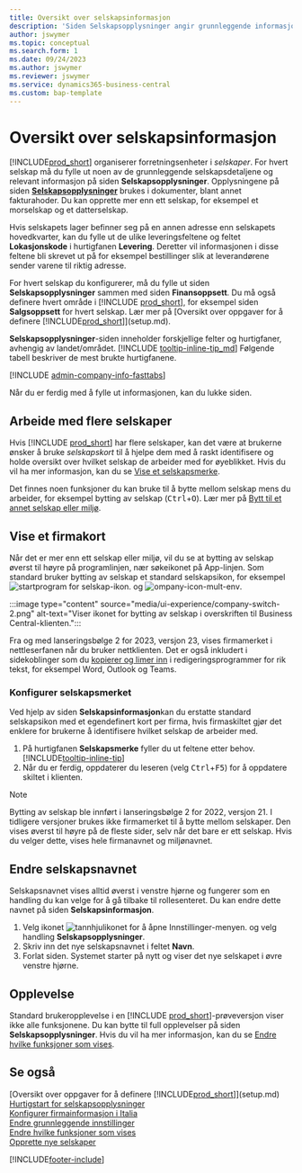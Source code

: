 ```yaml
---
title: Oversikt over selskapsinformasjon
description: 'Siden Selskapsopplysninger angir grunnleggende informasjon om en forretningsenhet, for eksempel navn, adresser og leveringsinformasjon.'
author: jswymer
ms.topic: conceptual
ms.search.form: 1
ms.date: 09/24/2023
ms.author: jswymer
ms.reviewer: jswymer
ms.service: dynamics365-business-central
ms.custom: bap-template
---
```


# Oversikt over selskapsinformasjon

[!INCLUDE[prod_short](includes/prod_short.md)] organiserer forretningsenheter i *selskaper*. For hvert selskap må du fylle ut noen av de grunnleggende selskapsdetaljene og relevant informasjon på siden **Selskapsopplysninger**. Opplysningene på siden [**Selskapsopplysninger**](https://businesscentral.dynamics.com/?page=1) brukes i dokumenter, blant annet fakturahoder. Du kan opprette mer enn ett selskap, for eksempel et morselskap og et datterselskap.  

Hvis selskapets lager befinner seg på en annen adresse enn selskapets hovedkvarter, kan du fylle ut de ulike leveringsfeltene og feltet **Lokasjonskode** i hurtigfanen **Levering**. Deretter vil informasjonen i disse feltene bli skrevet ut på for eksempel bestillinger slik at leverandørene sender varene til riktig adresse.  

For hvert selskap du konfigurerer, må du fylle ut siden **Selskapsopplysninger** sammen med siden **Finansoppsett**. Du må også definere hvert område i [!INCLUDE [prod_short](includes/prod_short.md)], for eksempel siden **Salgsoppsett** for hvert selskap. Lær mer på [Oversikt over oppgaver for å definere [!INCLUDE[prod_short](includes/prod_short.md)]](setup.md).  

**Selskapsopplysninger**-siden inneholder forskjellige felter og hurtigfaner, avhengig av landet/området. [!INCLUDE [tooltip-inline-tip_md](includes/tooltip-inline-tip_md.md)] Følgende tabell beskriver de mest brukte hurtigfanene.

[!INCLUDE [admin-company-info-fasttabs](includes/admin-company-info-fasttabs.md)]

Når du er ferdig med å fylle ut informasjonen, kan du lukke siden.  

## Arbeide med flere selskaper

Hvis [!INCLUDE [prod_short](includes/prod_short.md)] har flere selskaper, kan det være at brukerne ønsker å bruke *selskapskort* til å hjelpe dem med å raskt identifisere og holde oversikt over hvilket selskap de arbeider med for øyeblikket. Hvis du vil ha mer informasjon, kan du se [Vise et selskapsmerke](#badge).

Det finnes noen funksjoner du kan bruke til å bytte mellom selskap mens du arbeider, for eksempel bytting av selskap (<kbd>Ctrl</kbd>+<kbd>O</kbd>). Lær mer på [Bytt til et annet selskap eller miljø](ui-organization-switch.md).

## <a name="badge"></a>Vise et firmakort

Når det er mer enn ett selskap eller miljø, vil du se at bytting av selskap øverst til høyre på programlinjen, nær søkeikonet på App-linjen. Som standard bruker bytting av selskap et standard selskapsikon, for eksempel ![startprogram for selskap-ikon.](media/ui-experience/company-icon.png "Viser ikonet for bytting av selskap som brukes når det er et enkelt miljø") og ![ompany-icon-mult-env](media/ui-experience/company-icon-multi-env.png "Viser ikonet for bytting av selskap som brukes når det er flere miljøer").

:::image type="content" source="media/ui-experience/company-switch-2.png" alt-text="Viser ikonet for bytting av selskap i overskriften til Business Central-klienten.":::  

Fra og med lanseringsbølge 2 for 2023, versjon 23, vises firmamerket i nettleserfanen når du bruker nettklienten. Det er også inkludert i sidekoblinger som du [kopierer og limer inn](across-share-data-features.md#copying-a-link) i redigeringsprogrammer for rik tekst, for eksempel Word, Outlook og Teams.
 
### Konfigurer selskapsmerket

Ved hjelp av siden **Selskapsinformasjon**kan du erstatte standard selskapsikon med et egendefinert kort per firma, hvis firmaskiltet gjør det enklere for brukerne å identifisere hvilket selskap de arbeider med.

1. På hurtigfanen **Selskapsmerke** fyller du ut feltene etter behov. [!INCLUDE[tooltip-inline-tip](includes/tooltip-inline-tip_md.md)]
2. Når du er ferdig, oppdaterer du leseren (velg <kbd>Ctrl</kbd>+<kbd>F5</kbd>) for å oppdatere skiltet i klienten.  

> [!NOTE]
> Bytting av selskap ble innført i lanseringsbølge 2 for 2022, versjon 21. I tidligere versjoner brukes ikke firmamerket til å bytte mellom selskaper. Den vises øverst til høyre på de fleste sider, selv når det bare er ett selskap. Hvis du velger dette, vises hele firmanavnet og miljønavnet.

## Endre selskapsnavnet

Selskapsnavnet vises alltid øverst i venstre hjørne og fungerer som en handling du kan velge for å gå tilbake til rollesenteret. Du kan endre dette navnet på siden **Selskapsinformasjon**.

1. Velg ikonet ![tannhjulikonet for å åpne Innstillinger-menyen.](media/ui-experience/settings_icon_small.png) og velg handling **Selskapsopplysninger**.
2. Skriv inn det nye selskapsnavnet i feltet **Navn**.
3. Forlat siden. Systemet starter på nytt og viser det nye selskapet i øvre venstre hjørne.

## Opplevelse

Standard brukeropplevelse i en [!INCLUDE [prod_short](includes/prod_short.md)]-prøveversjon viser ikke alle funksjonene. Du kan bytte til full opplevelser på siden **Selskapsopplysninger**. Hvis du vil ha mer informasjon, kan du se [Endre hvilke funksjoner som vises](ui-experiences.md).  

## Se også

[Oversikt over oppgaver for å definere [!INCLUDE[prod_short](includes/prod_short.md)]](setup.md)  
[Hurtigstart for selskapsopplysninger](quick-start-company-information.md)  
[Konfigurer firmainformasjon i Italia](LocalFunctionality/Italy/how-to-set-up-company-information.md)  
[Endre grunnleggende innstillinger](ui-change-basic-settings.md)  
[Endre hvilke funksjoner som vises](ui-experiences.md)  
[Opprette nye selskaper](about-new-company.md)  

[!INCLUDE[footer-include](includes/footer-banner.md)]
